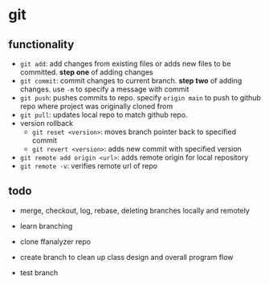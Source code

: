 # git

## functionality

* `git add`: add changes from existing files or adds new files to be committed. **step one** of adding changes
* `git commit`: commit changes to current branch. **step two** of adding changes. use `-m` to specify a message with commit
* `git push`: pushes commits to repo. specify `origin main` to push to github repo where project was originally cloned from
* `git pull`: updates local repo to match github repo.
* version rollback
    * `git reset <version>`: moves branch pointer back to specified commit
    * `git revert <version>`: adds new commit with specified version
* `git remote add origin <url>`: adds remote origin for local repository
* `git remote -v`: verifies remote url of repo

## todo

* merge, checkout, log, rebase, deleting branches locally and remotely

* learn branching
* clone ffanalyzer repo
* create branch to clean up class design and overall program flow
* test branch

